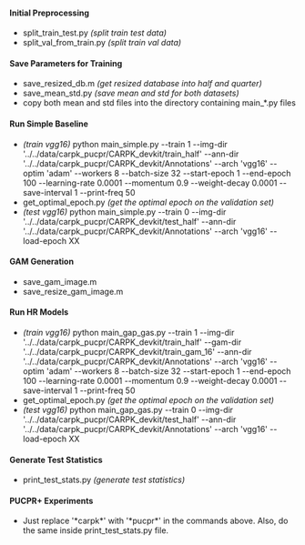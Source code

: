 #### Initial Preprocessing

* split\_train\_test.py _(split train test data)_
* split\_val\_from\_train.py _(split train val data)_

#### Save Parameters for Training

* save\_resized\_db.m _(get resized database into half and quarter)_
* save\_mean\_std.py _(save mean and std for both datasets)_
* copy both mean and std files into the directory containing main\_*.py files

#### Run Simple Baseline

* _(train vgg16)_ python main\_simple.py --train 1 --img-dir '../../data/carpk_pucpr/CARPK_devkit/train_half' --ann-dir '../../data/carpk_pucpr/CARPK_devkit/Annotations' --arch 'vgg16' --optim 'adam' --workers 8 --batch-size 32 --start-epoch 1 --end-epoch 100 --learning-rate 0.0001 --momentum 0.9 --weight-decay 0.0001 --save-interval 1 --print-freq 50 
* get\_optimal\_epoch.py _(get the optimal epoch on the validation set)_
* _(test vgg16)_ python main\_simple.py --train 0 --img-dir '../../data/carpk_pucpr/CARPK_devkit/test_half' --ann-dir '../../data/carpk_pucpr/CARPK_devkit/Annotations' --arch 'vgg16' --load-epoch XX

#### GAM Generation

* save\_gam\_image.m
* save\_resize\_gam\_image.m

#### Run HR Models

* _(train vgg16)_ python main\_gap\_gas.py --train 1 --img-dir '../../data/carpk_pucpr/CARPK_devkit/train_half' --gam-dir '../../data/carpk_pucpr/CARPK_devkit/train_gam_16' --ann-dir '../../data/carpk_pucpr/CARPK_devkit/Annotations' --arch 'vgg16' --optim 'adam' --workers 8 --batch-size 32 --start-epoch 1 --end-epoch 100 --learning-rate 0.0001 --momentum 0.9 --weight-decay 0.0001 --save-interval 1 --print-freq 50 
* get\_optimal\_epoch.py _(get the optimal epoch on the validation set)_
* _(test vgg16)_ python main\_gap\_gas.py --train 0 --img-dir '../../data/carpk_pucpr/CARPK_devkit/test_half' --ann-dir '../../data/carpk_pucpr/CARPK_devkit/Annotations' --arch 'vgg16' --load-epoch XX

#### Generate Test Statistics

* print\_test\_stats.py _(generate test statistics)_

#### PUCPR+ Experiments

* Just replace '\*carpk\*' with '\*pucpr\*' in the commands above. Also, do the same inside print\_test\_stats.py file.
